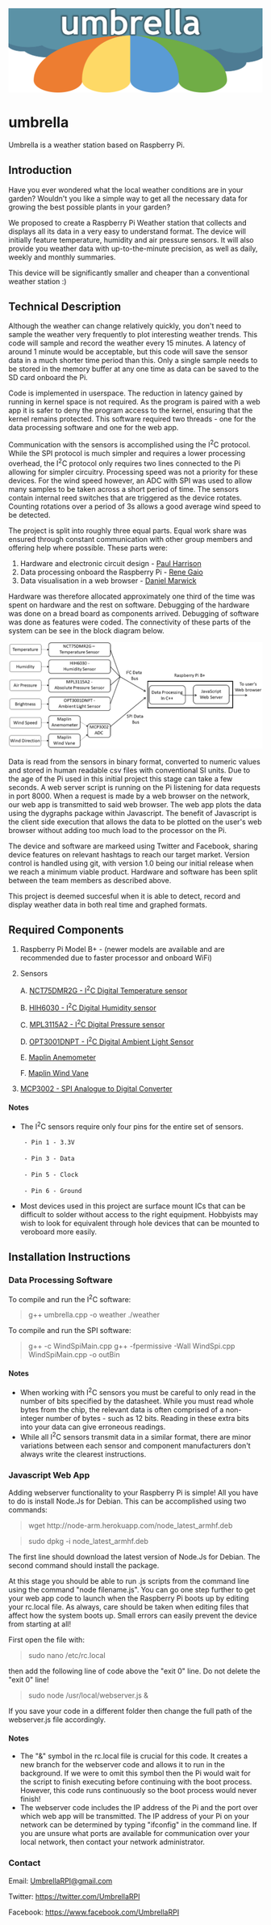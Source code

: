 ![Umbrella!](https://github.com/Ranuncolo/umbrella/blob/master/header.jpg)

# umbrella

Umbrella is a weather station based on Raspberry Pi.


## Introduction
Have you ever wondered what the local weather conditions are in your garden? Wouldn't you like a simple way to get all the necessary data for growing the best possible plants in your garden? 

We proposed to create a Raspberry Pi Weather station that collects and displays all its data in a very easy to understand format. The device will initially feature temperature, humidity and air pressure sensors.
It will also provide you weather data with up-to-the-minute precision, as well as daily, weekly and monthly summaries.

This device will be significantly smaller and cheaper than a conventional weather station :)

## Technical Description

Although the weather can change relatively quickly, you don't need to sample the weather very frequently to plot interesting weather trends.  This code will sample and record the weather every 15 minutes.  A latency of around 1 minute would be acceptable, but this code will save the sensor data in a much shorter time period than this.  Only a single sample needs to be stored in the memory buffer at any one time as data can be saved to the SD card onboard the Pi.

Code is implemented in userspace.  The reduction in latency gained by running in kernel space is not required.  As the program is paired with a web app it is safer to deny the program access to the kernel, ensuring that the kernel remains protected.  This software required two threads - one for the data processing software and one for the web app.

Communication with the sensors is accomplished using the I<sup>2</sup>C protocol.  While the SPI protocol is much simpler and requires a lower processing overhead, the I<sup>2</sup>C protocol  only requires two lines connected to the Pi allowing for simpler circuitry.  Processing speed was not a priority for these devices.  For the wind speed however, an ADC with SPI was used to allow many samples to be taken across a short period of time.  The sensors contain internal reed switches that are triggered as the device rotates.  Counting rotations over a period of 3s allows a good average wind speed to be detected.

The project is split into roughly three equal parts.  Equal work share was ensured through constant communication with other group members and offering help where possible.   These parts were: 

1. Hardware and electronic circuit design - [Paul Harrison](http://github.com/pbh001)
2. Data processing onboard the Raspberry Pi - [Rene Gaio](http://github.com/Ranuncolo)
3. Data visualisation in a web browser - [Daniel Marwick](http://github.com/danmarwick)

Hardware was therefore allocated approximately one third of the time was spent on hardware and the rest on software.  Debugging of the hardware was done on a bread board as components arrived.  Debugging of software was done as features were coded. The connectivity of these parts of the system can be see in the block diagram below.

![Block Diagram](https://github.com/Ranuncolo/umbrella/blob/master/BlockDiagram.png)

Data is read from the sensors in binary format, converted to numeric values and stored in human readable csv files with conventional SI units.  Due to the age of the Pi used in this initial project this stage can take a few seconds.  A web server script is running on the Pi listening for data requests in port 8000.  When a request is made by a web browser on the network, our web app is transmitted to said web browser.  The web app plots the data using the dygraphs package within Javascript.  The benefit of Javascript is the client side execution that allows the data to be plotted on the user's web browser without adding too much load to the processor on the Pi.

The device and software are markeed using Twitter and Facebook, sharing device features on relevant hashtags to reach our target market.  Version control is handled using git, with version 1.0 being our initial release when we reach a minimum viable product.  Hardware and software has been split between the team members as described above.

This project is deemed succesful when it is able to detect, record and display weather data in both real time and graphed formats.

<!-- 13. Structure of the software in classes, associated unit tests to turn it into reliable software -->

## Required Components

1. Raspberry Pi Model B+ - (newer models are available and are recommended due to faster processor and onboard WiFi)

2. Sensors

   A. [NCT75DMR2G - I<sup>2</sup>C Digital Temperature sensor](http://uk.farnell.com/on-semiconductor/nct75dmr2g/temperature-sensor-3deg-c-msop/dp/2627996)

   B. [HIH6030 - I<sup>2</sup>C Digital Humidity sensor](http://uk.farnell.com/honeywell/hih6030-021-001/sensor-humidity-no-filter-4-5/dp/2356755?st=hih6030-021-001)

   C. [MPL3115A2 - I<sup>2</sup>C Digital Pressure sensor](http://uk.farnell.com/nxp/mpl3115a2/pressure-sensor-20-110kpa-8lga/dp/2009084)

   D. [OPT3001DNPT - I<sup>2</sup>C Digital Ambient Light Sensor](http://uk.farnell.com/texas-instruments/opt3001dnpt/ambient-light-sensor-uson-6/dp/2504234)
   
   E. [Maplin Anemometer](https://www.ebay.co.uk/p/Maplin-Replacement-Anemometer-for-Use-With-Wireless-Weather-Stations-N96gy/2254341215)
   
   F. [Maplin Wind Vane](https://www.ebay.co.uk/itm/Maplin-Replacement-Wind-Direction-Sensor-For-N96Fy-N96Gy-External-/201278499640)
   
3. [MCP3002 - SPI Analogue to Digital Converter](http://uk.farnell.com/microchip/mcp3002-i-p/ic-adc-10bit-200ksps-pdip-8/dp/1852015)

   
#### Notes
 - The I<sup>2</sup>C sensors require only four pins for the entire set of sensors.
 
        - Pin 1 - 3.3V
            
        - Pin 3 - Data
            
        - Pin 5 - Clock
           
        - Pin 6 - Ground
           
- Most devices used in this project are surface mount ICs that can be difficult to solder without access to the right equipment.  Hobbyists may wish to look for equivalent through hole devices that can be mounted to veroboard more easily.  


## Installation Instructions

### Data Processing Software


To compile and run the I<sup>2</sup>C software:
 
 > g++ umbrella.cpp -o weather
 > ./weather
 
 To compile and run the SPI software:
 
 > g++ -c WindSpiMain.cpp g++ -fpermissive -Wall WindSpi.cpp WindSpiMain.cpp -o outBin
 

#### Notes
- When working with I<sup>2</sup>C sensors you must be careful to only read in the number of bits specified by the datasheet.  While you must read whole bytes from the chip, the relevant data is often comprised of a non-integer number of bytes - such as 12 bits.  Reading in these extra bits into your data can give erroneous readings.
- While all I<sup>2</sup>C sensors transmit data in a similar format, there are minor variations between each sensor and component manufacturers don't always write the clearest instructions.

### Javascript Web App
Adding webserver functionality to your Raspberry Pi is simple!  All you have to do is install Node.Js for Debian.  This can be accomplished using two commands:

> wget http://<i></i>node-arm.herokuapp.com/node_latest_armhf.deb

> sudo dpkg -i node_latest_armhf.deb

The first line should download the latest version of Node.Js for Debian.  The second command should install the package.

At this stage you should be able to run .js scripts from the command line using the command "node filename.js".  You can go one step further to get your web app code to launch when the Raspberry Pi boots up by editing your rc.local file.  As always, care should be taken when editing files that affect how the system boots up.  Small errors can easily prevent the device from starting at all!

First open the file with:

> sudo nano /etc/rc.local

then add the following line of code above the "exit 0" line.  Do not delete the "exit 0" line!

> sudo node /usr/local/webserver.js &

If you save your code in a different folder then change the full path of the webserver.js file accordingly.

#### Notes
- The "&" symbol in the rc.local file is crucial for this code. It creates a new branch for the webserver code and allows it to run in the background.  If we were to omit this symbol then the Pi would wait for the script to finish executing before continuing with the boot process.  However, this code runs continuously so the boot process would never finish!
- The webserver code includes the IP address of the Pi and the port over which web app will be transmitted.  The IP address of your Pi on your network can be determined by typing "ifconfig" in the command line.  If you are unsure what ports are available for communication over your local network, then contact your network administrator.
  
### Contact    
    
Email: UmbrellaRPI@gmail.com
    
Twitter: https://twitter.com/UmbrellaRPI
    
Facebook: https://www.facebook.com/UmbrellaRPI
